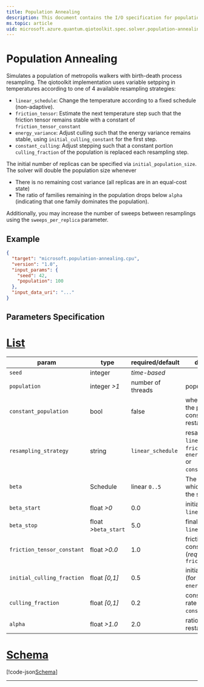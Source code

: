 ```yaml
---
title: Population Annealing
description: This document contains the I/O specification for population annealing
ms.topic: article
uid: microsoft.azure.quantum.qiotoolkit.spec.solver.population-annealing
---
```


Population Annealing
====================

Simulates a population of metropolis walkers with birth-death process
resampling. The qiotoolkit implementation uses variable setpping in temperatures
according to one of 4 available resampling strategies:

  * `linear_schedule`: Change the temperature according to a fixed schedule (non-adaptive).
  * `friction_tensor`: Estimate the next temperature step such that the friction
    tensor remains stable with a constant of `friction_tensor_constant`
  * `energy_variance`: Adjust culling such that the energy variance remains
    stable, using `initial_culling_constant` for the first step.
  * `constant_culling`: Adjust stepping such that a constant portion
    `culling_fraction` of the population is replaced each resampling step.

The initial number of replicas can be specified via `initial_population_size`.
The solver will double the population size whenever

   * There is no remaining cost variance (all replicas are in an equal-cost state)
   * The ratio of families remaining in the population drops below `alpha`
     (indicating that one family dominates the population).

Additionally, you may increase the number of sweeps between resamplings using
the `sweeps_per_replica` parameter.


Example
-------

```json
{
  "target": "microsoft.population-annealing.cpu",
  "version": "1.0",
  "input_params": {
    "seed": 42,
    "population": 100
  },
  "input_data_uri": "..."
}
```


Parameters Specification
------------------------

# [List](#tab/tabid-1)

| param                      | type    | required/default | description    |
| -------------------------- | ------- | ---------------- | -------------- |
| `seed`                     | integer | _time-based_     |                |
| `population`               | integer _>1_  | number of threads | population size. |
| `constant_population`      | bool    | false | whether to keep the population constant between restarts |
| `resampling_strategy`      | string  | `linear_schedule` | resample by `linear_schedule`, `friction_tensor`, `energy_variance` or `constant_culling`. | 
| `beta`                     | Schedule | linear `0..5` | The schedule by which to anneal the system. |
| `beta_start`                     | float _>0_    | 0.0 | initial beta for the `linear_schedule`. |
| `beta_stop`                     | float _>_`beta_start`    | 5.0 | final beta for the `linear_schedule`. |
| `friction_tensor_constant` | float _>0.0_  | 1.0 | friction tensor constant (*required* for `friction_tensor` |
| `initial_culling_fraction` | float _[0,1]_ | 0.5 | initial culling rate (for `energy_variance`) |
| `culling_fraction`         | float _[0,1]_ | 0.2 | constant culling rate (for `constant_culling`) |
| `alpha`                    | float _>1.0_  | 2.0 | ratio to trigger a restart |

# [Schema](#tab/tabid-2)

[!code-json[Schema](population-annealing.schema)]

***
